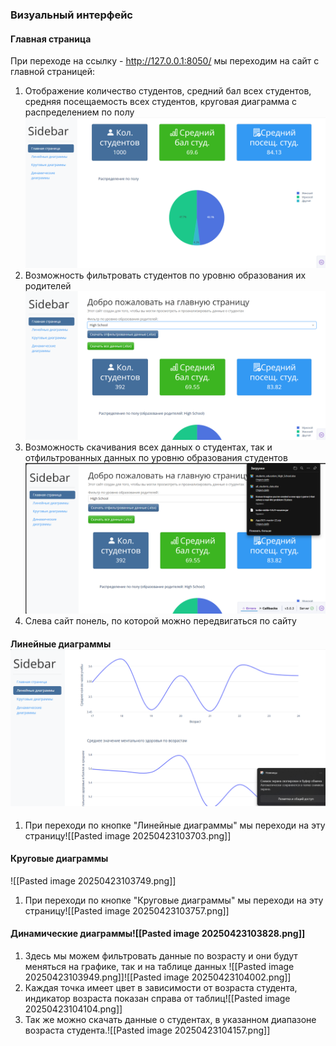 ### Визуальный интерфейс

#### Главная страница

При переходе на ссылку - http://127.0.0.1:8050/ мы переходим на сайт с главной страницей:
1. Отображение количество студентов, средний бал всех студентов, средняя посещаемость всех студентов, круговая диаграмма с распределением по полу![Pasted image 20250423103324.png](https://github.com/Provod228/student_diogram/blob/main/user_guide_site_pages/Pasted%20image%2020250423103324.png)
2. Возможность фильтровать студентов по уровню образования их родителей![Pasted image 20250423102503.png](https://github.com/Provod228/student_diogram/blob/main/user_guide_site_pages/Pasted%20image%2020250423102503.png)
3. Возможность скачивания всех данных о студентах, так и отфильтрованных данных по уровню образования студентов![Pasted image 20250423103127.png](https://github.com/Provod228/student_diogram/blob/main/user_guide_site_pages/Pasted%20image%2020250423103127.png)
4. Слева сайт понель, по которой можно передвигаться по сайту

#### Линейные диаграммы![Pasted image 20250423103654.png](https://github.com/Provod228/student_diogram/blob/main/user_guide_site_pages/Pasted%20image%2020250423103654.png)
1. При переходи по кнопке "Линейные диаграммы" мы переходи на эту страницу![[Pasted image 20250423103703.png]]

#### Круговые диаграммы
![[Pasted image 20250423103749.png]]
1. При переходи по кнопке "Круговые диаграммы" мы переходи на эту страницу![[Pasted image 20250423103757.png]]

#### Динамические диаграммы![[Pasted image 20250423103828.png]]
1. Здесь мы можем фильтровать данные по возрасту и они будут меняться на графике, так и на таблице данных ![[Pasted image 20250423103949.png]]![[Pasted image 20250423104002.png]]
2. Каждая точка имеет цвет в зависимости от возраста студента, индикатор возраста показан справа от таблиц![[Pasted image 20250423104104.png]]
3. Так же можно скачать данные о студентах, в указанном диапазоне возраста студента.![[Pasted image 20250423104157.png]] 

